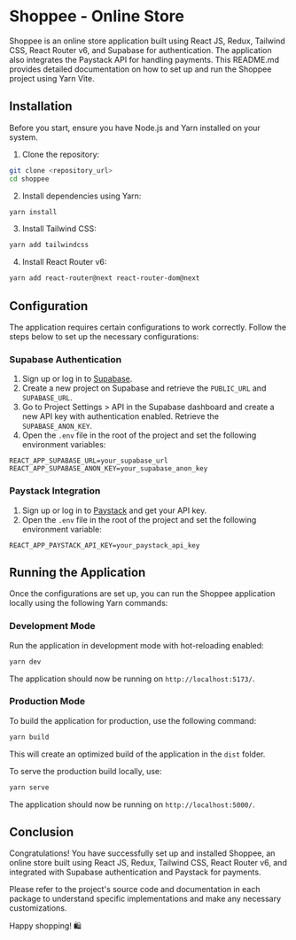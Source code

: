# Shoppee - Online Store

Shoppee is an online store application built using React JS, Redux, Tailwind CSS, React Router v6, and Supabase for authentication. The application also integrates the Paystack API for handling payments. This README.md provides detailed documentation on how to set up and run the Shoppee project using Yarn Vite.

## Installation

Before you start, ensure you have Node.js and Yarn installed on your system.

1. Clone the repository:

```bash
git clone <repository_url>
cd shoppee
```

2. Install dependencies using Yarn:

```bash
yarn install
```

3. Install Tailwind CSS:

```bash
yarn add tailwindcss
```

4. Install React Router v6:

```bash
yarn add react-router@next react-router-dom@next
```

## Configuration

The application requires certain configurations to work correctly. Follow the steps below to set up the necessary configurations:

### Supabase Authentication

1. Sign up or log in to [Supabase](https://supabase.io/).
2. Create a new project on Supabase and retrieve the `PUBLIC_URL` and `SUPABASE_URL`.
3. Go to Project Settings > API in the Supabase dashboard and create a new API key with authentication enabled. Retrieve the `SUPABASE_ANON_KEY`.
4. Open the `.env` file in the root of the project and set the following environment variables:

```dotenv
REACT_APP_SUPABASE_URL=your_supabase_url
REACT_APP_SUPABASE_ANON_KEY=your_supabase_anon_key
```

### Paystack Integration

1. Sign up or log in to [Paystack](https://paystack.com/) and get your API key.
2. Open the `.env` file in the root of the project and set the following environment variable:

```dotenv
REACT_APP_PAYSTACK_API_KEY=your_paystack_api_key
```

## Running the Application

Once the configurations are set up, you can run the Shoppee application locally using the following Yarn commands:

### Development Mode

Run the application in development mode with hot-reloading enabled:

```bash
yarn dev
```

The application should now be running on `http://localhost:5173/`.

### Production Mode

To build the application for production, use the following command:

```bash
yarn build
```

This will create an optimized build of the application in the `dist` folder.

To serve the production build locally, use:

```bash
yarn serve
```

The application should now be running on `http://localhost:5000/`.

## Conclusion

Congratulations! You have successfully set up and installed Shoppee, an online store built using React JS, Redux, Tailwind CSS, React Router v6, and integrated with Supabase authentication and Paystack for payments.

Please refer to the project's source code and documentation in each package to understand specific implementations and make any necessary customizations.

Happy shopping! 🛍️

